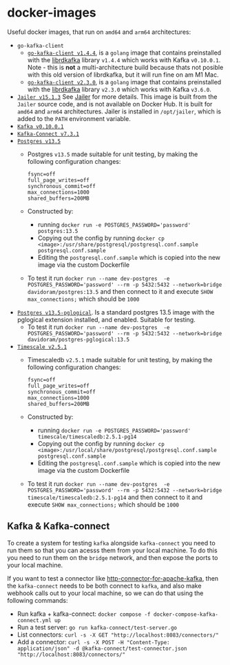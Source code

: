 # docker-images

Useful docker images, that run on `amd64` and `arm64` architectures:

- `go-kafka-client`
  - [`go-kafka-client v1.4.4`](go-kafka-client/v1.4.4/Dockerfile), is a `golang` image that contains preinstalled with the [librdkafka](https://github.com/confluentinc/librdkafka) library `v1.4.4` which works with Kafka `v0.10.0.1`. Note - this is **not** a multi-architecture build because thats not posible with this old version of librdkafka, but it will run fine on am M1 Mac.
  - [`go-kafka-client v2.3.0`](go-kafka-client/v2.3.0/Dockerfile), is a `golang` image that contains preinstalled with the [librdkafka](https://github.com/confluentinc/librdkafka) library `v2.3.0` which works with Kafka `v3.6.0`.
- [`Jailer v15.1.3`](jailer/v15.1.3/Dockerfile) See [Jailer](https://github.com/Wisser/Jailer) for more details.  This image is built from the `Jailer` source code, and is not available on Docker Hub. It is built for `amd64` and `arm64` architectures. Jailer is installed in `/opt/jailer`, which is added to the `PATH` environment variable.
- [`Kafka v0.10.0.1`](kafka/v0.10.0.1/Dockerfile)
- [`Kafka-Connect v7.3.1`](kafka-connect/v7.3.1/Dockerfile)
- [`Postgres v13.5`](postgres/v13.5/Dockerfile)
  - Postgres `v13.5` made suitable for unit testing, by making the following configuration changes:

        fsync=off
        full_page_writes=off
        synchronous_commit=off
        max_connections=1000
        shared_buffers=200MB

  - Constructed by:
    - running `docker run -e POSTGRES_PASSWORD='password' postgres:13.5`
    - Copying out the config by running `docker cp <image>:/usr/share/postgresql/postgresql.conf.sample postgresql.conf.sample`
    - Editing the `postgresql.conf.sample` which is copied into the new image via the custom Dockerfile
  - To test it run `docker run --name dev-postgres  -e POSTGRES_PASSWORD='password' --rm -p 5432:5432 --network=bridge davidoram/postgres:13.5` and then connect to it and execute `SHOW max_connections;` which should be `1000`
- [`Postgres v13.5-pglogical`](postgres/v13.5-pglogical/Dockerfile). Is a standard postgres 13.5 image with the pglogical extension installed, and enabled. Suitable for testing.
  - To test it run `docker run --name dev-postgres  -e POSTGRES_PASSWORD='password' --rm -p 5432:5432 --network=bridge davidoram/postgres-pglogical:13.5`
- [`Timescale v2.5.1`]()
  - Timescaledb `v2.5.1` made suitable for unit testing, by making the following configuration changes:

        fsync=off
        full_page_writes=off
        synchronous_commit=off
        max_connections=1000
        shared_buffers=200MB

  - Constructed by:
    - running `docker run -e POSTGRES_PASSWORD='password' timescale/timescaledb:2.5.1-pg14`
    - Copying out the config by running `docker cp <image>:/usr/local/share/postgresql/postgresql.conf.sample postgresql.conf.sample`
    - Editing the `postgresql.conf.sample` which is copied into the new image via the custom Dockerfile
  - To test it run `docker run --name dev-postgres  -e POSTGRES_PASSWORD='password' --rm -p 5432:5432 --network=bridge timescale/timescaledb:2.5.1-pg14` and then connect to it and execute `SHOW max_connections;` which should be `1000`


## Kafka & Kafka-connect

To create a system for testing `kafka` alongside `kafka-connect` you need to run them so that you can acesss them from your local machine. To do this you need to run them on the `bridge` network, and then expose the ports to your local machine.

If you want to test a connector like [http-connector-for-apache-kafka](https://github.com/aiven/http-connector-for-apache-kafka), then the `kafka-connect` needs to be both connect to `kafka`, and also make webhook calls out to your local machine, so we can do that using the following  commands:

- Run kafka + kafka-connect: `docker compose -f docker-compose-kafka-connect.yml up`
- Run a test server: `go run kafka-connect/test-server.go`
- List connectors: `curl -s -X GET "http://localhost:8083/connectors/"`
- Add a connector: `curl -s -X POST -H "Content-Type: application/json" -d @kafka-connect/test-connector.json "http://localhost:8083/connectors/"`